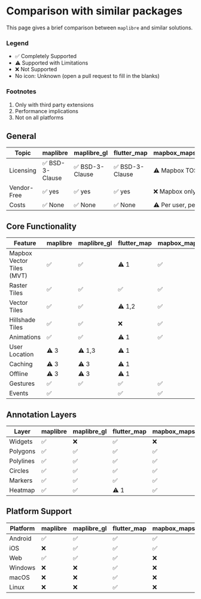 # Comparison with similar packages

This page gives a brief comparison between `maplibre` and similar solutions.

### Legend

- ✅ Completely Supported
- ⚠️ Supported with Limitations
- ❌ Not Supported
- No icon: Unknown (open a pull request to fill in the blanks)

### Footnotes

1) Only with third party extensions
2) Performance implications
3) Not on all platforms

## General

| **Topic**   | maplibre       | maplibre_gl    | flutter_map    | mapbox_maps_flutter  | google_maps_flutter |
|-------------|----------------|----------------|----------------|----------------------|---------------------|
| Licensing   | ✅ BSD-3-Clause | ✅ BSD-3-Clause | ✅ BSD-3-Clause | ⚠️ Mapbox TOS        | ✅ BSD-3-Clause      |
| Vendor-Free | ✅ yes          | ✅ yes          | ✅ yes          | ❌ Mapbox only        | ⚠️ Google API only  |
| Costs       | ✅ None         | ✅ None         | ✅ None         | ⚠️ Per user, per use | ⚠️ Per Use          |

## Core Functionality

| **Feature**               | maplibre | maplibre_gl | flutter_map | mapbox_maps_flutter | google_maps_flutter |
|---------------------------|----------|-------------|-------------|---------------------|---------------------|
| Mapbox Vector Tiles (MVT) | ✅        | ✅           | ⚠️ 1        | ✅                   | ❌                   |
| Raster Tiles              | ✅        | ✅           | ✅           | ✅                   | ✅                   |
| Vector Tiles              | ✅        | ✅           | ⚠️ 1,2      | ✅                   | ✅                   |
| Hillshade Tiles           | ✅        | ✅           | ❌           | ✅                   | ❌                   |
| Animations                | ✅        | ✅           | ⚠️ 1        | ✅                   |                     |
| User Location             | ⚠️ 3     | ⚠️ 1,3      | ⚠️ 1        |                     |                     |
| Caching                   | ⚠️ 3     | ⚠️ 3        | ⚠️ 1        |                     |                     |
| Offline                   | ⚠️ 3     | ⚠️ 3        | ⚠️ 1        |                     |                     |
| Gestures                  | ✅        | ✅           | ✅           | ✅                   | ✅                   |
| Events                    | ✅        |             | ✅           | ✅                   |                     |

## Annotation Layers

| **Layer** | maplibre | maplibre_gl | flutter_map | mapbox_maps_flutter | google_maps_flutter |
|-----------|----------|-------------|-------------|---------------------|---------------------|
| Widgets   | ✅        | ❌           | ✅           | ❌                   | ⚠️ 1                |
| Polygons  | ✅        | ✅           | ✅           | ✅                   | ✅                   |
| Polylines | ✅        | ✅           | ✅           | ✅                   | ✅                   |
| Circles   | ✅        | ✅           | ✅           | ✅                   | ✅                   |
| Markers   | ✅        | ✅           | ✅           | ✅                   | ✅                   |
| Heatmap   | ✅        | ✅           | ⚠️ 1        | ✅                   | ⚠️ 1                |

## Platform Support

| **Platform** | maplibre | maplibre_gl | flutter_map | mapbox_maps_flutter | google_maps_flutter |
|--------------|----------|-------------|-------------|---------------------|---------------------|
| Android      | ✅        | ✅           | ✅           | ✅                   | ✅                   |
| iOS          | ❌        | ✅           | ✅           | ✅                   | ✅                   |
| Web          | ✅        | ✅           | ✅           | ❌                   | ✅                   |
| Windows      | ❌        | ❌           | ✅           | ❌                   | ❌                   |
| macOS        | ❌        | ❌           | ✅           | ❌                   | ❌                   |
| Linux        | ❌        | ❌           | ✅           | ❌                   | ❌                   |